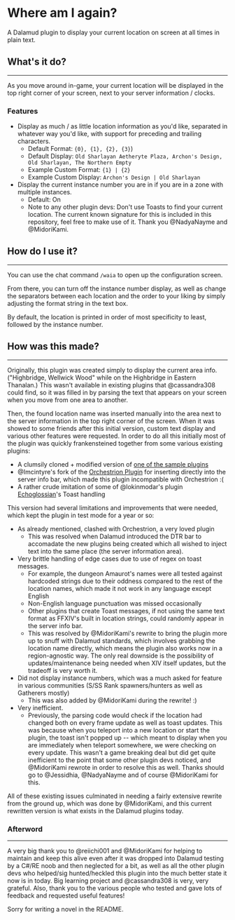 # Where am I again?

A Dalamud plugin to display your current location on screen at all times in plain text.

## What's it do?

---

As you move around in-game, your current location will be displayed in the top right corner of your screen, next to your server information / clocks.

### Features



- Display as much / as little location information as you'd like, separated in whatever way you'd like, with support for preceding and trailing characters.
  - Default Format: `{0}, {1}, {2}, {3}`)
  - Default Display: `Old Sharlayan Aetheryte Plaza, Archon's Design, Old Sharlayan, The Northern Empty`
  - Example Custom Format: `{1} | {2}`
  - Example Custom Display: `Archon's Design | Old Sharlayan`
- Display the current instance number you are in if you are in a zone with multiple instances.  
  - Default: On
  - Note to any other plugin devs: Don't use Toasts to find your current location.  The current known signature for this is included in this repository, feel free to make use of it.  Thank you @NadyaNayme and @MidoriKami.

## How do I use it?

---

You can use the chat command `/waia` to open up the configuration screen.

From there, you can turn off the instance number display, as well as change the separators between each location and the order to your liking by simply adjusting the format string in the text box.

By default, the location is printed in order of most specificity to least, followed by the instance number.

## How was this made?

---

Originally, this plugin was created simply to display the current area info.  ("Highbridge, Wellwick Wood" while on the Highbridge in Eastern Thanalan.)  This wasn't available in existing plugins that @cassandra308 could find, so it was filled in by parsing the text that appears on your screen when you move from one area to another.

Then, the found location name was inserted manually into the area next to the server information in the top right corner of the screen.  When it was showed to some friends after this initial version, custom text display and various other features were requested. In order to do all this initially most of the plugin was quickly frankensteined together from some various existing plugins:

- A clumsily cloned + modified version of [one of the sample plugins](https://github.com/goatcorp/SamplePlugin)
- @Imcintyre's fork of the [Orchestrion Plugin](https://github.com/lmcintyre/OrchestrionPlugin) for inserting directly into the server info bar, which made this plugin incompatible with Orchestrion :(
- A rather crude imitation of some of @lokinmodar's plugin [Echoglossian](https://github.com/lokinmodar/Echoglossian)'s Toast handling

This version had several limitations and improvements that were needed, which kept the plugin in test mode for a year or so:

- As already mentioned, clashed with Orchestrion, a very loved plugin
  -  This was resolved when Dalamud introduced the DTR bar to accomadate the new plugins being created which all wished to inject text into the same place (the server information area).
- Very brittle handling of edge cases due to use of regex on toast messages.
  - For example, the dungeon Amaurot's names were all tested against hardcoded strings due to their oddness compared to the rest of the location names, which made it not work in any language except English
  - Non-English language punctuation was missed occasionally
  - Other plugins that create Toast messages, if not using the same text format as FFXIV's built in location strings, could randomly appear in the server info bar.
  - This was resolved by @MidoriKami's rewrite to bring the plugin more up to snuff with Dalamud standards, which involves grabbing the location name directly, which means the plugin also works now in a region-agnostic way.  The only real downside is the possibility of updates/maintenance being needed when XIV itself updates, but the tradeoff is very worth it.
- Did not display instance numbers, which was a much asked for feature in various communities (S/SS Rank spawners/hunters as well as Gatherers mostly)
  - This was also added by @MidoriKami during the rewrite! :)
- Very inefficient.
  - Previously, the parsing code would check if the location had changed both on every frame update as well as toast updates.  This was because when you teleport into a new location or start the plugin, the toast isn't popped up -- which meant to display when you are immediately when teleport somewhere, we were checking on every update.  This wasn't a game breaking deal but did get quite inefficient to the point that some other plugin devs noticed, and @MidoriKami rewrote in order to resolve this as well.  Thanks should go to @Jessidhia, @NadyaNayme and of course @MidoriKami for this.

All of these existing issues culminated in needing a fairly extensive rewrite from the ground up, which was done by @MidoriKami, and this current rewritten version is what exists in the Dalamud plugins today.

### Afterword

---

A very big thank you to @reiichi001 and @MidoriKami for helping to maintain and keep this alive even after it was dropped into Dalamud testing by a C#/RE noob and then neglected for a bit, as well as all the other plugin devs who helped/sig hunted/heckled this plugin into the much better state it now is in today.  Big learning project and @cassandra308 is very, very grateful.  Also, thank you to the various people who tested and gave lots of feedback and requested useful features!

Sorry for writing a novel in the README.
